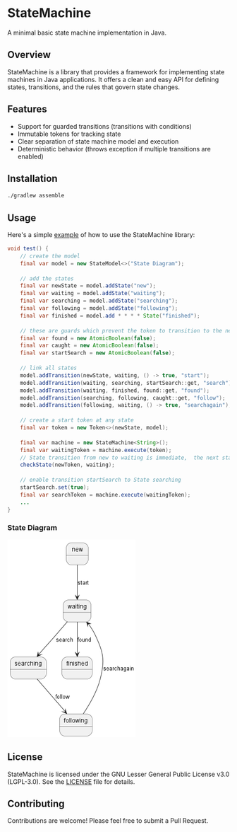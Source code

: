 # StateMachine

A minimal basic state machine implementation in Java.

## Overview

StateMachine is a library that provides a framework for implementing state machines in Java applications. It offers a clean and easy API for defining states,
transitions, and the rules that govern state changes.

## Features

- Support for guarded transitions (transitions with conditions)
- Immutable tokens for tracking state
- Clear separation of state machine model and execution
- Deterministic behavior (throws exception if multiple transitions are enabled)

## Installation

```bash
./gradlew assemble
```

## Usage

Here's a simple [example](example/src/main/java/net/npg/example/SimpleStateModel.java) of how to use the StateMachine library:

```java
void test() {
    // create the model
    final var model = new StateModel<>("State Diagram");

    // add the states
    final var newState = model.addState("new");
    final var waiting = model.addState("waiting");
    final var searching = model.addState("searching");
    final var following = model.addState("following");
    final var finished = model.add * * * * State("finished");

    // these are guards which prevent the token to transition to the next state
    final var found = new AtomicBoolean(false);
    final var caught = new AtomicBoolean(false);
    final var startSearch = new AtomicBoolean(false);

    // link all states
    model.addTransition(newState, waiting, () -> true, "start");
    model.addTransition(waiting, searching, startSearch::get, "search");
    model.addTransition(waiting, finished, found::get, "found");
    model.addTransition(searching, following, caught::get, "follow");
    model.addTransition(following, waiting, () -> true, "searchagain");

    // create a start token at any state
    final var token = new Token<>(newState, model);

    final var machine = new StateMachine<String>();
    final var waitingToken = machine.execute(token);
    // State transition from new to waiting is immediate,  the next states are all blocked by th guards
    checkState(newToken, waiting);

    // enable transition startSearch to State searching
    startSearch.set(true);
    final var searchToken = machine.execute(waitingToken);
    ...
}
```

### State Diagram

![State Diagram](states.png)

## License

StateMachine is licensed under the GNU Lesser General Public License v3.0 (LGPL-3.0). See the [LICENSE](LICENSE) file for details.

## Contributing

Contributions are welcome! Please feel free to submit a Pull Request.